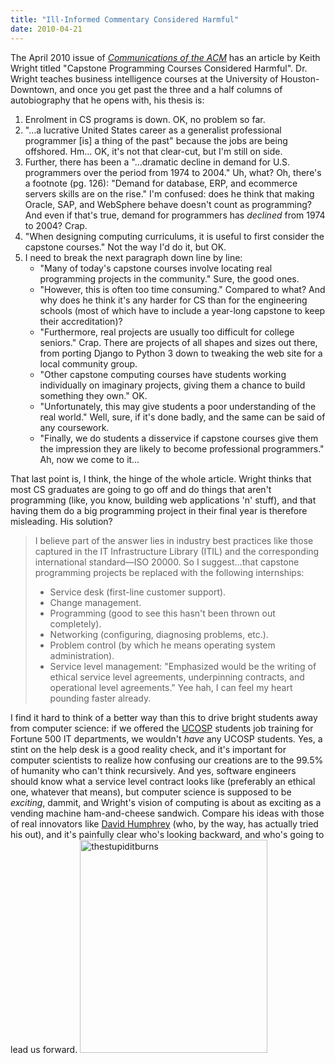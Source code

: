 ```yaml
---
title: "Ill-Informed Commentary Considered Harmful"
date: 2010-04-21
---
```

The April 2010 issue of <a href="http://cacm.acm.org/"><em>Communications of the ACM</em></a> has an article by Keith Wright titled "Capstone Programming Courses Considered Harmful". Dr. Wright teaches business intelligence courses at the University of Houston-Downtown, and once you get past the three and a half columns of autobiography that he opens with, his thesis is:
<ol>
  <li>Enrolment in CS programs is down. OK, no problem so far.</li>
  <li>"…a lucrative United States career as a generalist professional programmer [is] a thing of the past" because the jobs are being offshored. Hm… OK, it's not that clear-cut, but I'm still on side.</li>
  <li>Further, there has been a "…dramatic decline in demand for U.S. programmers over the period from 1974 to 2004." Uh, what? Oh, there's a footnote (pg. 126): "Demand for database, ERP, and ecommerce servers skills are on the rise." I'm confused: does he think that making Oracle, SAP, and WebSphere behave doesn't count as programming? And even if that's true, demand for programmers has <em>declined</em> from 1974 to 2004? Crap.</li>
  <li>"When designing computing curriculums, it is useful to first consider the capstone courses." Not the way I'd do it, but OK.</li>
  <li>I need to break the next paragraph down line by line:
<ul>
  <li>"Many of today's capstone courses involve locating real programming projects in the community." Sure, the good ones.</li>
  <li>"However, this is often too time consuming." Compared to what? And why does he think it's any harder for CS than for the engineering schools (most of which have to include a year-long capstone to keep their accreditation)?</li>
  <li>"Furthermore, real projects are usually too difficult for college seniors." Crap. There are projects of all shapes and sizes out there, from porting Django to Python 3 down to tweaking the web site for a local community group.</li>
  <li>"Other capstone computing courses have students working individually on imaginary projects, giving them a chance to build something they own." OK.</li>
  <li>"Unfortunately, this may give students a poor understanding of the real world." Well, sure, if it's done badly, and the same can be said of any coursework.</li>
  <li>"Finally, we do students a disservice if capstone courses give them the impression they are likely to become professional programmers." Ah, now we come to it…</li>
</ul>
</li>
</ol>
That last point is, I think, the hinge of the whole article. Wright thinks that most CS graduates are going to go off and do things that aren't programming (like, you know, building web applications 'n' stuff), and that having them do a big programming project in their final year is therefore misleading. His solution?
<blockquote>I believe part of the answer lies in industry best practices like those captured in the IT Infrastructure Library (ITIL) and the corresponding international standard—ISO 20000. So I suggest…that capstone programming projects be replaced with the following internships:
<ul>
  <li>Service desk (first-line customer support).</li>
  <li>Change management.</li>
  <li>Programming (good to see this hasn't been thrown out completely).</li>
  <li>Networking (configuring, diagnosing problems, etc.).</li>
  <li>Problem control (by which he means operating system administration).</li>
  <li>Service level management: "Emphasized would be the writing of ethical service level agreements, underpinning contracts, and operational level agreements." Yee hah, I can feel my heart pounding faster already.</li>
</ul>
</blockquote>
I find it hard to think of a better way than this to drive bright students away from computer science: if we offered the <a href="http://ucosp.wordpress.com">UCOSP</a> students job training for Fortune 500 IT departments, we wouldn't <em>have</em> any UCOSP students. Yes, a stint on the help desk is a good reality check, and it's important for computer scientists to realize how confusing our creations are to the 99.5% of humanity who can't think recursively. And yes, software engineers should know what a service level contract looks like (preferably an ethical one, whatever that means), but computer science is supposed to be <em>exciting</em>, dammit, and Wright's vision of computing is about as exciting as a vending machine ham-and-cheese sandwich. Compare his ideas with those of real innovators like <a href="https://cs.senecac.on.ca/~david.humphrey/">David Humphrey</a> (who, by the way, has actually tried his out), and it's painfully clear who's looking backward, and who's going to lead us forward.
<a href="http://www.plognark.com/?q=node/1129"><img src="@root/files/2010/04/thestupiditburns.jpg" alt="thestupiditburns" width="300" height="341" class="centered"></a>

